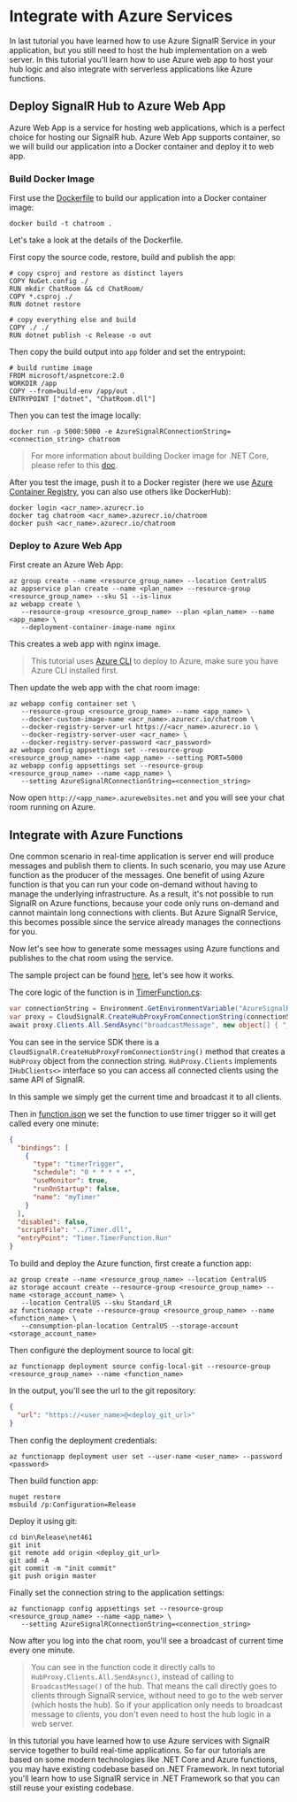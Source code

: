 # Integrate with Azure Services

In last tutorial you have learned how to use Azure SignalR Service in your application, but you still need to host the hub implementation on a web server.
In this tutorial you'll learn how to use Azure web app to host your hub logic and also integrate with serverless applications like Azure functions.

## Deploy SignalR Hub to Azure Web App

Azure Web App is a service for hosting web applications, which is a perfect choice for hosting our SignalR hub.
Azure Web App supports container, so we will build our application into a Docker container and deploy it to web app.

### Build Docker Image

First use the [Dockerfile](../samples/ChatRoom/Dockerfile) to build our application into a Docker container image:

```
docker build -t chatroom .
```

Let's take a look at the details of the Dockerfile.

First copy the source code, restore, build and publish the app:

```docker
# copy csproj and restore as distinct layers
COPY NuGet.config ./
RUN mkdir ChatRoom && cd ChatRoom/
COPY *.csproj ./
RUN dotnet restore

# copy everything else and build
COPY ./ ./
RUN dotnet publish -c Release -o out
```

Then copy the build output into `app` folder and set the entrypoint:

```docker
# build runtime image
FROM microsoft/aspnetcore:2.0
WORKDIR /app
COPY --from=build-env /app/out .
ENTRYPOINT ["dotnet", "ChatRoom.dll"]
```

Then you can test the image locally:

```
docker run -p 5000:5000 -e AzureSignalRConnectionString=<connection_string> chatroom
```

> For more information about building Docker image for .NET Core, please refer to this [doc](https://docs.microsoft.com/en-us/dotnet/core/docker/building-net-docker-images).

After you test the image, push it to a Docker register (here we use [Azure Container Registry](https://azure.microsoft.com/en-us/services/container-registry/), you can also use others like DockerHub):

```
docker login <acr_name>.azurecr.io
docker tag chatroom <acr_name>.azurecr.io/chatroom
docker push <acr_name>.azurecr.io/chatroom
```

### Deploy to Azure Web App

First create an Azure Web App:

```
az group create --name <resource_group_name> --location CentralUS
az appservice plan create --name <plan_name> --resource-group <resource_group_name> --sku S1 --is-linux
az webapp create \
   --resource-group <resource_group_name> --plan <plan_name> --name <app_name> \
   --deployment-container-image-name nginx
```

This creates a web app with nginx image.

> This tutorial uses [Azure CLI](https://docs.microsoft.com/en-us/cli/azure/install-azure-cli?view=azure-cli-latest) to deploy to Azure, make sure you have Azure CLI installed first.


Then update the web app with the chat room image:

```
az webapp config container set \
   --resource-group <resource_group_name> --name <app_name> \
   --docker-custom-image-name <acr_name>.azurecr.io/chatroom \
   --docker-registry-server-url https://<acr_name>.azurecr.io \
   --docker-registry-server-user <acr_name> \
   --docker-registry-server-password <acr_password>
az webapp config appsettings set --resource-group <resource_group_name> --name <app_name> --setting PORT=5000
az webapp config appsettings set --resource-group <resource_group_name> --name <app_name> \
   --setting AzureSignalRConnectionString=<connection_string>
```

Now open `http://<app_name>.azurewebsites.net` and you will see your chat room running on Azure.

## Integrate with Azure Functions

One common scenario in real-time application is server end will produce messages and publish them to clients. In such scenario, you may use Azure function as the producer of the messages.
One benefit of using Azure function is that you can run your code on-demand without having to manage the underlying infrastructure. As a result, it's not possible to run SignalR on Azure functions, because your code only runs on-demand and cannot maintain long connections with clients.
But Azure SignalR Service, this becomes possible since the service already manages the connections for you.

Now let's see how to generate some messages using Azure functions and publishes to the chat room using the service.

The sample project can be found [here](../samples/Timer/), let's see how it works.

The core logic of the function is in [TimerFunction.cs](../samples/Timer/TimerFunction.cs):

```cs
var connectionString = Environment.GetEnvironmentVariable("AzureSignalRConnectionString");
var proxy = CloudSignalR.CreateHubProxyFromConnectionString(connectionString, "chat");
await proxy.Clients.All.SendAsync("broadcastMessage", new object[] { "_BROADCAST_", $"Current time is: {DateTime.Now}" });
```

You can see in the service SDK there is a `CloudSignalR.CreateHubProxyFromConnectionString()` method that creates a `HubProxy` object from the connection string. `HubProxy.Clients` implements `IHubClients<>` interface so you can access all connected clients using the same API of SignalR.

In this sample we simply get the current time and broadcast it to all clients.

Then in [function.json](../samples/Timer/TimerFunction/function.json) we set the function to use timer trigger so it will get called every one minute:

```json
{
  "bindings": [
    {
      "type": "timerTrigger",
      "schedule": "0 * * * * *",
      "useMonitor": true,
      "runOnStartup": false,
      "name": "myTimer"
    }
  ],
  "disabled": false,
  "scriptFile": "../Timer.dll",
  "entryPoint": "Timer.TimerFunction.Run"
}
```

To build and deploy the Azure function, first create a function app:

```
az group create --name <resource_group_name> --location CentralUS
az storage account create --resource-group <resource_group_name> --name <storage_account_name> \
   --location CentralUS --sku Standard_LR
az functionapp create --resource-group <resource_group_name> --name <function_name> \
   --consumption-plan-location CentralUS --storage-account <storage_account_name>
```

Then configure the deployment source to local git:

```
az functionapp deployment source config-local-git --resource-group <resource_group_name> --name <function_name>
```

In the output, you'll see the url to the git repository:

```json
{
  "url": "https://<user_name>@<deploy_git_url>"
}
```

Then config the deployment credentials:

```
az functionapp deployment user set --user-name <user_name> --password <password>
```

Then build function app:

```
nuget restore
msbuild /p:Configuration=Release
```

Deploy it using git:

```
cd bin\Release\net461
git init
git remote add origin <deploy_git_url>
git add -A
git commit -m "init commit"
git push origin master
```

Finally set the connection string to the application settings:
```
az functionapp config appsettings set --resource-group <resource_group_name> --name <app_name> \
   --setting AzureSignalRConnectionString=<connection_string>
```

Now after you log into the chat room, you'll see a broadcast of current time every one minute.

> You can see in the function code it directly calls to `HubProxy.Clients.All.SendAsync()`, instead of calling to `BroadcastMessage()` of the hub.
That means the call directly goes to clients through SignalR service, without need to go to the web server (which hosts the hub).
So if your application only needs to broadcast message to clients, you don't even need to host the hub logic in a web server.

In this tutorial you have learned how to use Azure services with SignalR service together to build real-time applications. So far our tutorials are based on some modern technologies like .NET Core and Azure functions, you may have existing codebase based on .NET Framework. In next tutorial you'll learn how to use SignalR service in .NET Framework so that you can still reuse your existing codebase.
